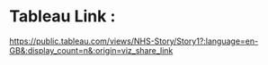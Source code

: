 # Tableau Link :

https://public.tableau.com/views/NHS-Story/Story1?:language=en-GB&:display_count=n&:origin=viz_share_link
 

